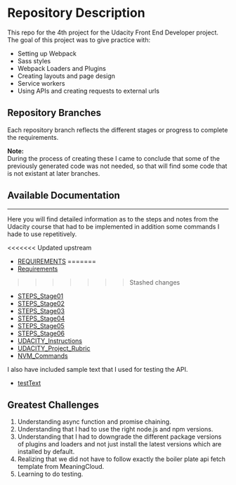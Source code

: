 # Repository Description

This repo for the 4th project for the Udacity Front End Developer  project. The goal of this project was to give practice with:

- Setting up Webpack
- Sass styles
- Webpack Loaders and Plugins
- Creating layouts and page design
- Service workers
- Using APIs and creating requests to external urls

## Repository Branches

Each repository branch reflects the different stages or progress to complete the requirements.  

__Note:__  
 During the process of creating these I came to conclude that some of the previously generated code was not needed, so that will find some code that is not existant at later branches.  

## Available Documentation

---

Here you will find detailed information as to the steps and notes from the Udacity course that had to be implemented in addition some commands I hade to use repetitively.

<<<<<<< Updated upstream
- [REQUIREMENTS](documentation/REQUIREMENTS.md)
=======
- [Requirements](documentation/REQUIREMENTS.md)
>>>>>>> Stashed changes
- [STEPS_Stage01](documentation/STEPS_Stage01.md)
- [STEPS_Stage02](documentation/STEPS_Stage02.md)
- [STEPS_Stage03](documentation/STEPS_Stage03.md)
- [STEPS_Stage04](documentation/STEPS_Stage04.md)
- [STEPS_Stage05](documentation/STEPS_Stage05.md)
- [STEPS_Stage06](documentation/STEPS_Stage06.md)
- [UDACITY_Instructions](documentation/UDACITY_Instructions.md)
- [UDACITY_Project_Rubric](documentation/UDACITY_Project_Rubric)
- [NVM_Commands](documentation/NVM_Commands.md)

I also have included sample text that I used for testing the API.

- [testText](documentation/testText.txt)

## Greatest Challenges

1. Understanding async function and promise chaining.  
2. Understanding that I had to use the right node.js and npm versions.
3. Understanding that I had to downgrade the different package versions of plugins and loaders and not just install the latest versions which are installed by default.
4. Realizing that we did not have to follow exactly the boiler plate api fetch template from MeaningCloud.
5. Learning to do testing.
